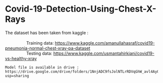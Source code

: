 # Covid-19-Detection-Using-Chest-X-Rays

The dataset has been taken from kaggle :<br><br>
&emsp;&emsp;&emsp;&emsp;&emsp;Training data: https://www.kaggle.com/amanullahasraf/covid19-pneumonia-normal-chest-xray-pa-dataset<br>
&emsp;&emsp;&emsp;&emsp;&emsp;Testing  data: https://www.kaggle.com/usmantahirkiani/covid19-vs-healthy-xray<br>
                    
    Model file is available in drive : https://drive.google.com/drive/folders/1NnjADC9fsJolNTLrRDVqGhW_avl4Ay0H?usp=sharing                
                    
